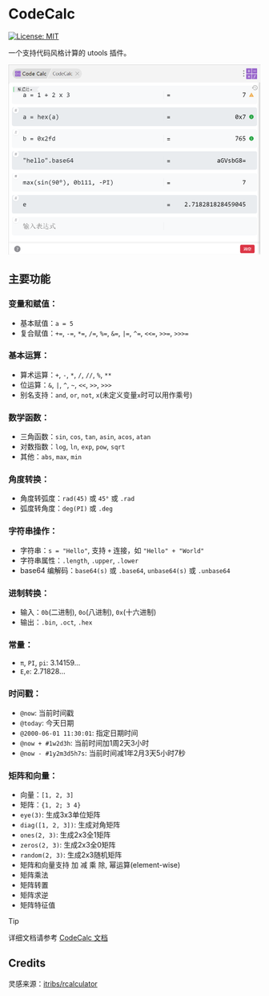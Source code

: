 # CodeCalc 
[![License: MIT](https://img.shields.io/badge/License-MIT-green.svg)](https://opensource.org/licenses/MIT)

一个支持代码风格计算的 utools 插件。

![](images/img1.png)

## 主要功能

### 变量和赋值：
- 基本赋值：`a = 5`
- 复合赋值：`+=`, `-=`, `*=`, `/=`, `%=`, `&=`, `|=`, `^=`, `<<=`, `>>=`, `>>>=`

### 基本运算：
- 算术运算：`+`, `-`, `*`, `/`, `//`, `%`, `**`
- 位运算：`&`, `|`, `^`, `~`, `<<`, `>>`, `>>>`
- 别名支持：`and`, `or`, `not`, `x`(未定义变量`x`时可以用作乘号)

### 数学函数：
- 三角函数：`sin`, `cos`, `tan`, `asin`, `acos`, `atan`
- 对数指数：`log`, `ln`, `exp`, `pow`, `sqrt`
- 其他：`abs`, `max`, `min`

### 角度转换：
- 角度转弧度：`rad(45)` 或 `45°` 或 `.rad`
- 弧度转角度：`deg(PI)` 或 `.deg`


### 字符串操作：
- 字符串：`s = "Hello"`, 支持 `+` 连接，如 `"Hello" + "World"`
- 字符串属性：`.length`, `.upper`, `.lower`
- base64 编解码：`base64(s)` 或 `.base64`, `unbase64(s)` 或  `.unbase64`

### 进制转换：
- 输入：`0b`(二进制), `0o`(八进制), `0x`(十六进制)
- 输出：`.bin`, `.oct`, `.hex`

### 常量：
- `π`, `PI`, `pi`: 3.14159...
- `E`,`e`: 2.71828...

### 时间戳：
- `@now`: 当前时间戳
- `@today`: 今天日期
- `@2000-06-01 11:30:01`: 指定日期时间
- `@now + #1w2d3h`: 当前时间加1周2天3小时
- `@now - #1y2m3d5h7s`: 当前时间减1年2月3天5小时7秒

### 矩阵和向量：
- 向量：`[1, 2, 3]`
- 矩阵：`{1, 2; 3 4}`
- `eye(3)`: 生成3x3单位矩阵
- `diag([1, 2, 3])`: 生成对角矩阵
- `ones(2, 3)`: 生成2x3全1矩阵
- `zeros(2, 3)`: 生成2x3全0矩阵
- `random(2, 3)`: 生成2x3随机矩阵
- 矩阵和向量支持 加 减 乘 除, 幂运算(element-wise)
- 矩阵乘法
- 矩阵转置
- 矩阵求逆
- 矩阵特征值


> [!TIP] 
> 详细文档请参考 [CodeCalc 文档](https://epleone.github.io/codecalc-doc/)


## Credits
灵感来源：[itribs/rcalculator](https://github.com/itribs/rcalculator)
